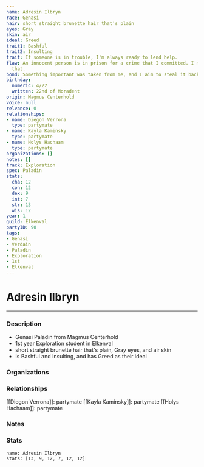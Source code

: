 ```yaml
---
name: Adresin Ilbryn
race: Genasi
hair: short straight brunette hair that's plain
eyes: Gray
skin: air
ideal: Greed
trait1: Bashful
trait2: Insulting
trait: If someone is in trouble, I'm always ready to lend help.
flaw: An innocent person is in prison for a crime that I committed. I'm okay with
  that.
bond: Something important was taken from me, and I aim to steal it back.
birthday:
  numeric: 4/22
  written: 22nd of Moradent
origin: Magmus Centerhold
voice: null
relvance: 0
relationships:
- name: Diegon Verrona
  type: partymate
- name: Kayla Kaminsky
  type: partymate
- name: Holys Hachaam
  type: partymate
organizations: []
notes: []
track: Exploration
spec: Paladin
stats:
  cha: 12
  con: 12
  dex: 9
  int: 7
  str: 13
  wis: 12
year: 1
guild: Elkenval
partyID: 90
tags:
- Genasi
- Verdain
- Paladin
- Exploration
- 1st
- Elkenval
---
```

# Adresin Ilbryn
---
### Description
- Genasi Paladin from Magmus Centerhold
- 1st year Exploration student in Elkenval
- short straight brunette hair that's plain, Gray eyes, and air skin
- Is Bashful and Insulting, and has Greed as their ideal

### Organizations

### Relationships
[[Diegon Verrona]]: partymate
[[Kayla Kaminsky]]: partymate
[[Holys Hachaam]]: partymate

### Notes

### Stats
```statblock
name: Adresin Ilbryn
stats: [13, 9, 12, 7, 12, 12]
```